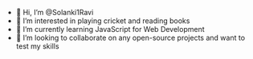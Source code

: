 - 👋 Hi, I’m @Solanki1Ravi
- 👀 I’m interested in playing cricket and reading books
- 🌱 I’m currently learning JavaScript for Web Development
- 💞️ I’m looking to collaborate on any open-source projects and want to test my skills


<!---
Solanki1Ravi/Solanki1Ravi is a ✨ special ✨ repository because its `README.md` (this file) appears on your GitHub profile.
You can click the Preview link to take a look at your changes.
--->
